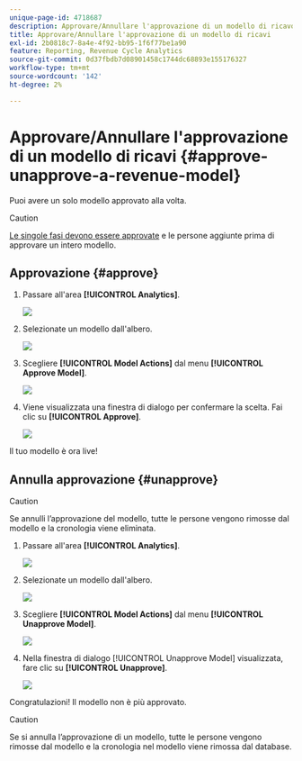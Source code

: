 ```yaml
---
unique-page-id: 4718687
description: Approvare/Annullare l'approvazione di un modello di ricavo - Documenti Marketo - Documentazione del prodotto
title: Approvare/Annullare l'approvazione di un modello di ricavi
exl-id: 2b0818c7-8a4e-4f92-bb95-1f6f77be1a90
feature: Reporting, Revenue Cycle Analytics
source-git-commit: 0d37fbdb7d08901458c1744dc68893e155176327
workflow-type: tm+mt
source-wordcount: '142'
ht-degree: 2%

---
```


# Approvare/Annullare l&#39;approvazione di un modello di ricavi {#approve-unapprove-a-revenue-model}

Puoi avere un solo modello approvato alla volta.

>[!CAUTION]
>
>[Le singole fasi devono essere approvate](/help/marketo/product-docs/reporting/revenue-cycle-analytics/revenue-cycle-models/approving-stages-and-assigning-leads-to-a-revenue-model.md) e le persone aggiunte prima di approvare un intero modello.

## Approvazione {#approve}

1. Passare all&#39;area **[!UICONTROL Analytics]**.

   ![](assets/image2017-3-28-8-3a9-3a16.png)

1. Selezionate un modello dall&#39;albero.

   ![](assets/image2015-4-28-13-3a25-3a17.png)

1. Scegliere **[!UICONTROL Model Actions]** dal menu **[!UICONTROL Approve Model]**.

   ![](assets/image2015-4-28-14-3a6-3a3.png)

1. Viene visualizzata una finestra di dialogo per confermare la scelta. Fai clic su **[!UICONTROL Approve]**.

   ![](assets/image2015-4-28-14-3a6-3a49.png)

Il tuo modello è ora live!

## Annulla approvazione {#unapprove}

>[!CAUTION]
>
>Se annulli l’approvazione del modello, tutte le persone vengono rimosse dal modello e la cronologia viene eliminata.

1. Passare all&#39;area **[!UICONTROL Analytics]**.

   ![](assets/image2017-3-28-8-3a9-3a30.png)

1. Selezionate un modello dall&#39;albero.

   ![](assets/image2015-4-28-13-3a25-3a17.png)

1. Scegliere **[!UICONTROL Model Actions]** dal menu **[!UICONTROL Unapprove Model]**.

   ![](assets/image2015-4-28-13-3a28-3a0.png)

1. Nella finestra di dialogo [!UICONTROL Unapprove Model] visualizzata, fare clic su **[!UICONTROL Unapprove]**.

   ![](assets/image2017-3-28-8-3a21-3a9.png)

Congratulazioni! Il modello non è più approvato.

>[!CAUTION]
>
>Se si annulla l’approvazione di un modello, tutte le persone vengono rimosse dal modello e la cronologia nel modello viene rimossa dal database.
